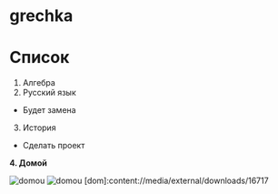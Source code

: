# grechka
# Список
1. Алгебра
2. Русский язык
* Будет замена 
3. История
* Сделать проект
  
**4. Домой**
  
![domou](content://media/external/downloads/16717)
![domou](dom)
[dom]:content://media/external/downloads/16717


